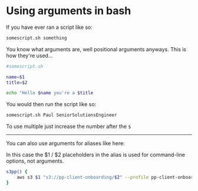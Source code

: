 # Using arguments in bash

If you have ever ran a script like so:

```bash
somescript.sh something
```

You know what arguments are, well positional arguments anyways. This is how
they're used...

```bash
#somescript.sh

name=$1
title=$2

echo "Hello $name you're a $title
```

You would then run the script like so:

```bash
somescript.sh Paul SeniorSolutionsEngineer
```

To use multiple just increase the number after the `$`


---

You can also use arguments for aliases like here:

In this case the $1 / $2 placeholders in the alias is used for command-line options, not arguments.

```bash
s3pp() {
	aws s3 $1 "s3://pp-client-onboarding/$2" --profile pp-client-onboarding
}
```